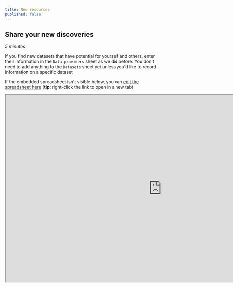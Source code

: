```yaml
---
title: New resources
published: false
---
```


## Share your new discoveries
*5 minutes*

If you find new datasets that have potential for yourself and others, enter their information in the `Data providers` sheet as we did before.  You don't need to add anything to the `Datasets` sheet yet unless you'd like to record information on a specific dataset

If the embedded spreadsheet isn't visible below, you can [edit the spreadsheet here](https://cryptpad.fr/sheet/#/2/sheet/edit/uwavrR9MYDANOr7v0ECxdCFE) (**tip**: right-click the link to open in a new tab)

<iframe width="1000" height="600" src="https://cryptpad.fr/sheet/#/2/sheet/edit/uwavrR9MYDANOr7v0ECxdCFE/embed/"></iframe>

